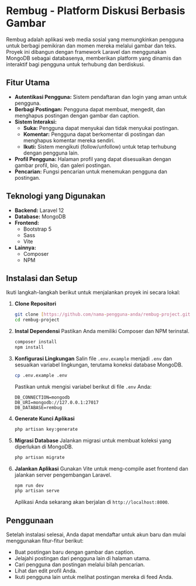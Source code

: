 # Rembug - Platform Diskusi Berbasis Gambar

Rembug adalah aplikasi web media sosial yang memungkinkan pengguna untuk berbagi pemikiran dan momen mereka melalui gambar dan teks. Proyek ini dibangun dengan framework Laravel dan menggunakan MongoDB sebagai databasenya, memberikan platform yang dinamis dan interaktif bagi pengguna untuk terhubung dan berdiskusi.

## Fitur Utama

* **Autentikasi Pengguna:** Sistem pendaftaran dan login yang aman untuk pengguna.
* **Berbagi Postingan:** Pengguna dapat membuat, mengedit, dan menghapus postingan dengan gambar dan caption.
* **Sistem Interaksi:**
    * **Suka:** Pengguna dapat menyukai dan tidak menyukai postingan.
    * **Komentar:** Pengguna dapat berkomentar di postingan dan menghapus komentar mereka sendiri.
    * **Ikuti:** Sistem mengikuti (follow/unfollow) untuk tetap terhubung dengan pengguna lain.
* **Profil Pengguna:** Halaman profil yang dapat disesuaikan dengan gambar profil, bio, dan galeri postingan.
* **Pencarian:** Fungsi pencarian untuk menemukan pengguna dan postingan.

## Teknologi yang Digunakan

* **Backend:** Laravel 12
* **Database:** MongoDB
* **Frontend:**
    * Bootstrap 5
    * Sass
    * Vite
* **Lainnya:**
    * Composer
    * NPM

## Instalasi dan Setup

Ikuti langkah-langkah berikut untuk menjalankan proyek ini secara lokal:

1.  **Clone Repositori**
    ```bash
    git clone [https://github.com/nama-pengguna-anda/rembug-project.git](https://github.com/nama-pengguna-anda/rembug-project.git)
    cd rembug-project
    ```

2.  **Instal Dependensi**
    Pastikan Anda memiliki Composer dan NPM terinstal.
    ```bash
    composer install
    npm install
    ```

3.  **Konfigurasi Lingkungan**
    Salin file `.env.example` menjadi `.env` dan sesuaikan variabel lingkungan, terutama koneksi database MongoDB.
    ```bash
    cp .env.example .env
    ```
    Pastikan untuk mengisi variabel berikut di file `.env` Anda:
    ```
    DB_CONNECTION=mongodb
    DB_URI=mongodb://127.0.0.1:27017
    DB_DATABASE=rembug
    ```

4.  **Generate Kunci Aplikasi**
    ```bash
    php artisan key:generate
    ```

5.  **Migrasi Database**
    Jalankan migrasi untuk membuat koleksi yang diperlukan di MongoDB.
    ```bash
    php artisan migrate
    ```

6.  **Jalankan Aplikasi**
    Gunakan Vite untuk meng-compile aset frontend dan jalankan server pengembangan Laravel.
    ```bash
    npm run dev
    php artisan serve
    ```

    Aplikasi Anda sekarang akan berjalan di `http://localhost:8000`.

## Penggunaan

Setelah instalasi selesai, Anda dapat mendaftar untuk akun baru dan mulai menggunakan fitur-fitur berikut:
* Buat postingan baru dengan gambar dan caption.
* Jelajahi postingan dari pengguna lain di halaman utama.
* Cari pengguna dan postingan melalui bilah pencarian.
* Lihat dan edit profil Anda.
* Ikuti pengguna lain untuk melihat postingan mereka di feed Anda.
